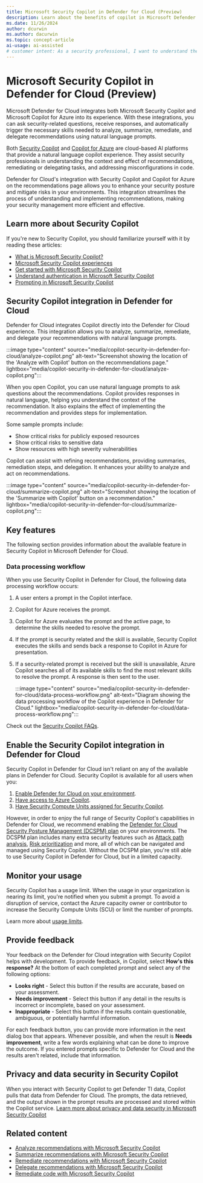 ```yaml
---
title: Microsoft Security Copilot in Defender for Cloud (Preview)
description: Learn about the benefits of copilot in Microsoft Defender for Cloud and how it applies to analyzing your security posture.
ms.date: 11/26/2024
author: dcurwin
ms.author: dacurwin
ms.topic: concept-article
ai-usage: ai-assisted
# customer intent: As a security professional, I want to understand the benefits of Copilot in Microsoft Defender for Cloud and how it can help me analyze my security posture.
---
```


# Microsoft Security Copilot in Defender for Cloud (Preview)

Microsoft Defender for Cloud integrates both Microsoft Security Copilot and Microsoft Copilot for Azure into its experience. With these integrations, you can ask security-related questions, receive responses, and automatically trigger the necessary skills needed to analyze, summarize, remediate, and delegate recommendations using natural language prompts.

Both [Security Copilot](/copilot/security/microsoft-security-copilot) and [Copilot for Azure](/azure/copilot/overview?wt.mc_id=copilot_1a_webpage_gdc) are cloud-based AI platforms that provide a natural language copilot experience. They assist security professionals in understanding the context and effect of recommendations, remediating or delegating tasks, and addressing misconfigurations in code.

Defender for Cloud's integration with Security Copilot and Copilot for Azure on the recommendations page allows you to enhance your security posture and mitigate risks in your environments. This integration streamlines the process of understanding and implementing recommendations, making your security management more efficient and effective.

## Learn more about Security Copilot

If you're new to Security Copilot, you should familiarize yourself with it by reading these articles:
- [What is Microsoft Security Copilot?](/security-copilot/microsoft-security-copilot)
- [Microsoft Security Copilot experiences](/security-copilot/experiences-security-copilot)
- [Get started with Microsoft Security Copilot](/security-copilot/get-started-security-copilot)
- [Understand authentication in Microsoft Security Copilot](/security-copilot/authentication)
- [Prompting in Microsoft Security Copilot](/security-copilot/prompting-security-copilot)

## Security Copilot integration in Defender for Cloud

Defender for Cloud integrates Copilot directly into the Defender for Cloud experience. This integration allows you to analyze, summarize, remediate, and delegate your recommendations with natural language prompts.

:::image type="content" source="media/copilot-security-in-defender-for-cloud/analyze-copilot.png" alt-text="Screenshot showing the location of the 'Analyze with Copilot' button on the recommendations page." lightbox="media/copilot-security-in-defender-for-cloud/analyze-copilot.png":::

When you open Copilot, you can use natural language prompts to ask questions about the recommendations. Copilot provides responses in natural language, helping you understand the context of the recommendation. It also explains the effect of implementing the recommendation and provides steps for implementation.

Some sample prompts include:

- Show critical risks for publicly exposed resources
- Show critical risks to sensitive data
- Show resources with high severity vulnerabilities

Copilot can assist with refining recommendations, providing summaries, remediation steps, and delegation. It enhances your ability to analyze and act on recommendations. 

:::image type="content" source="media/copilot-security-in-defender-for-cloud/summarize-copilot.png" alt-text="Screenshot showing the location of the 'Summarize with Copilot' button on a recommendation." lightbox="media/copilot-security-in-defender-for-cloud/summarize-copilot.png":::

## Key features

The following section provides information about the available feature in Security Copilot in Microsoft Defender for Cloud.

### Data processing workflow

When you use Security Copilot in Defender for Cloud, the following data processing workflow occurs:

1. A user enters a prompt in the Copilot interface.
1. Copilot for Azure receives the prompt.
1. Copilot for Azure evaluates the prompt and the active page, to determine the skills needed to resolve the prompt.
1. If the prompt is security related and the skill is available, Security Copilot executes the skills and sends back a response to Copilot in Azure for presentation.
1. If a security-related prompt is received but the skill is unavailable, Azure Copilot searches all of its available skills to find the most relevant skills to resolve the prompt. A response is then sent to the user.

    :::image type="content" source="media/copilot-security-in-defender-for-cloud/data-process-workflow.png" alt-text="Diagram showing the data processing workflow of the Copilot experience in Defender for Cloud." lightbox="media/copilot-security-in-defender-for-cloud/data-process-workflow.png":::

Check out the [Security Copilot FAQs](faq-copilot.yml).

## Enable the Security Copilot integration in Defender for Cloud

Security Copilot in Defender for Cloud isn't reliant on any of the available plans in Defender for Cloud. Security Copilot is available for all users when you:

1. [Enable Defender for Cloud on your environment](connect-azure-subscription.md).
1. [Have access to Azure Copilot](/azure/copilot/overview).
1. [Have Security Compute Units assigned for Security Copilot](/copilot/security/get-started-security-copilot).

However, in order to enjoy the full range of Security Copilot's capabilities in Defender for Cloud, we recommend enabling the [Defender for Cloud Security Posture Management (DCSPM) plan](concept-cloud-security-posture-management.md#cspm-features) on your environments. The DCSPM plan includes many extra security features such as [Attack path analysis](how-to-manage-attack-path.md), [Risk prioritization](risk-prioritization.md) and more, all of which can be navigated and managed using Security Copilot. Without the DCSPM plan, you're still able to use Security Copilot in Defender for Cloud, but in a limited capacity.

## Monitor your usage

Security Copilot has a usage limit. When the usage in your organization is nearing its limit, you're notified when you submit a prompt. To avoid a disruption of service, contact the Azure capacity owner or contributor to increase the Security Compute Units (SCU) or limit the number of prompts.

Learn more about [usage limits](/copilot/security/manage-usage). 

## Provide feedback

Your feedback on the Defender for Cloud integration with Security Copilot helps with development. To provide feedback, in Copilot, select **How's this response?** At the bottom of each completed prompt and select any of the following options:
- **Looks right** - Select this button if the results are accurate, based on your assessment. 
- **Needs improvement** - Select this button if any detail in the results is incorrect or incomplete, based on your assessment. 
- **Inappropriate** - Select this button if the results contain questionable, ambiguous, or potentially harmful information.

For each feedback button, you can provide more information in the next dialog box that appears. Whenever possible, and when the result is **Needs improvement**, write a few words explaining what can be done to improve the outcome. If you entered prompts specific to Defender for Cloud and the results aren't related, include that information.

## Privacy and data security in Security Copilot

When you interact with Security Copilot to get Defender TI data, Copilot pulls that data from Defender for Cloud. The prompts, the data retrieved, and the output shown in the prompt results are processed and stored within the Copilot service. [Learn more about privacy and data security in Microsoft Security Copilot](/security-copilot/privacy-data-security)

## Related content

- [Analyze recommendations with Microsoft Security Copilot](analyze-with-copilot.md)
- [Summarize recommendations with Microsoft Security Copilot](summarize-with-copilot.md)
- [Remediate recommendations with Microsoft Security Copilot](remediate-with-copilot.md)
- [Delegate recommendations with Microsoft Security Copilot](delegate-with-copilot.md)
- [Remediate code with Microsoft Security Copilot](remediate-code-with-copilot.md)
